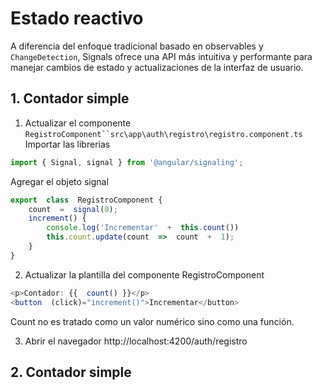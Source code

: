 # Estado reactivo 

A diferencia del enfoque tradicional basado en observables y `ChangeDetection`, Signals ofrece una API más intuitiva y performante para manejar cambios de estado y actualizaciones de la interfaz de usuario.

## 1. Contador simple

1. Actualizar el componente `RegistroComponent``src\app\auth\registro\registro.component.ts`
Importar las librerias 
```javascript
import { Signal, signal } from '@angular/signaling';
```

Agregar el objeto signal
```javascript
export  class  RegistroComponent {
	count  =  signal(0);
	increment() {
		console.log('Incrementar'  +  this.count())
		this.count.update(count  =>  count  +  1);
	}
}
```

2. Actualizar la plantilla del componente RegistroComponent
```javascript
<p>Contador: {{  count() }}</p>
<button  (click)="increment()">Incrementar</button>
```
Count no es tratado como  un valor numérico sino como una función.

3. Abrir el navegador 
http://localhost:4200/auth/registro

## 2. Contador simple
<!--stackedit_data:
eyJoaXN0b3J5IjpbLTIxNjcxNTUyMSwxOTY5MjUzMDcwLDE3Nj
U1ODg3MDEsODAyNjc1MDVdfQ==
-->